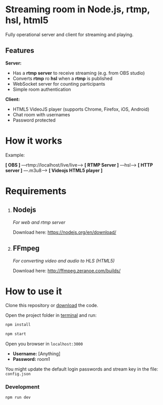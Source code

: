 # Streaming room in Node.js, rtmp, hsl, html5
Fully operational server and client for streaming and playing.

## Features
**Server:**
- Has a **rtmp server** to receive streaming (e.g. from OBS studio)
- Converts **rtmp** ro **hsl** when a **rtmp** is published
- WebSocket server for counting participants
- Simple room authentication

**Client:**
- HTML5 VideoJS player (supports Chrome, Firefox, iOS, Android)
- Chat room with usernames
- Password protected

# How it works
Example:

**[ OBS ]** ––rtmp://localhost/live/live––> **[ RTMP Server ]** ––hsl––> **[ HTTP server ]** ––.m3u8––> **[ Videojs HTML5 player ]**

# Requirements
1. ## Nodejs
    *For web and rtmp server*

    Download here: https://nodejs.org/en/download/

2. ## FFmpeg
    *For converting video and audio to HLS (HTML5)*

    Download here: http://ffmpeg.zeranoe.com/builds/


# How to use it
Clone this repository or [download](https://github.com/brunnolou/streaming-room/archive/master.zip) the code.

Open the project folder in <u>terminal</u> and run:

```sh
npm install
```

```sh
npm start
```

Open you browser in `localhost:3000`

- **Username:** [Anything]
- **Password:** room1

You might update the default login passwords and stream key in the file: `config.json`

### Development
```sh
npm run dev
```
